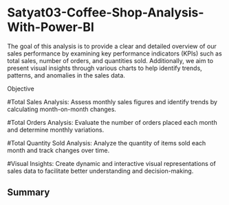 # Satyat03-Coffee-Shop-Analysis-With-Power-BI

The goal of this analysis is to provide a clear and detailed overview of our sales performance by examining key performance indicators (KPIs) such as total sales, number of orders, and quantities sold. Additionally, we aim to present visual insights through various charts to help identify trends, patterns, and anomalies in the sales data.

Objective

#Total Sales Analysis: Assess monthly sales figures and identify trends by calculating month-on-month changes.

#Total Orders Analysis: Evaluate the number of orders placed each month and determine monthly variations.

#Total Quantity Sold Analysis: Analyze the quantity of items sold each month and track changes over time.

#Visual Insights: Create dynamic and interactive visual representations of sales data to facilitate better understanding and decision-making.


## Summary
